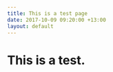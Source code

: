 ```yaml
---
title: This is a test page
date: 2017-10-09 09:20:00 +13:00
layout: default
---
```


# This is a test.

